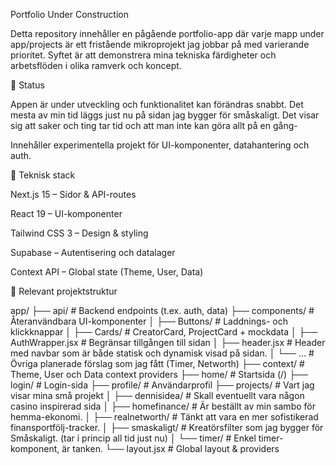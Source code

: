 Portfolio Under Construction

Detta repository innehåller en pågående portfolio-app där varje mapp under app/projects är ett fristående mikroprojekt jag jobbar på med varierande prioritet. Syftet är att demonstrera mina tekniska färdigheter och arbetsflöden i olika ramverk och koncept.

🚧 Status

Appen är under utveckling och funktionalitet kan förändras snabbt.
Det mesta av min tid läggs just nu på sidan jag bygger för småskaligt. Det visar sig att saker och ting tar tid och att man inte kan göra allt på en gång-

Innehåller experimentella projekt för UI-komponenter, datahantering och auth.

🔧 Teknisk stack

Next.js 15 – Sidor & API-routes

React 19 – UI-komponenter

Tailwind CSS 3 – Design & styling

Supabase – Autentisering och datalager

Context API – Global state (Theme, User, Data)

📁 Relevant projektstruktur

app/
├── api/                   # Backend endpoints (t.ex. auth, data)
├── components/            # Återanvändbara UI-komponenter
│   ├── Buttons/           # Laddnings- och klickknappar
│   ├── Cards/             # CreatorCard, ProjectCard + mockdata
│   ├── AuthWrapper.jsx    # Begränsar tillgången till sidan
│   ├── header.jsx         # Header med navbar som är både statisk och dynamisk visad på sidan.
│   └── ...                # Övriga planerade förslag som jag fått (Timer, Networth)
├── context/               # Theme, User och Data context providers
├── home/                  # Startsida (/)
├── login/                 # Login-sida
├── profile/               # Användarprofil
├── projects/              # Vart jag visar mina små projekt
│   ├── dennisidea/        # Skall eventuellt vara någon casino inspirerad sida
│   ├── homefinance/       # Är beställt av min sambo för hemma-ekonomi.
│   ├── realnetworth/      # Tänkt att vara en mer sofistikerad finansportfölj-tracker.
│   ├── smaskaligt/        # Kreatörsfilter som jag bygger för Småskaligt. (tar i princip all tid just nu)
│   └── timer/             # Enkel timer-komponent, är tanken.
└── layout.jsx             # Global layout & providers
